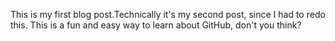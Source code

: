This is my first blog post.Technically it's my second post, since I had to redo this. This is a fun and easy way to learn about GitHub, don't you think?
